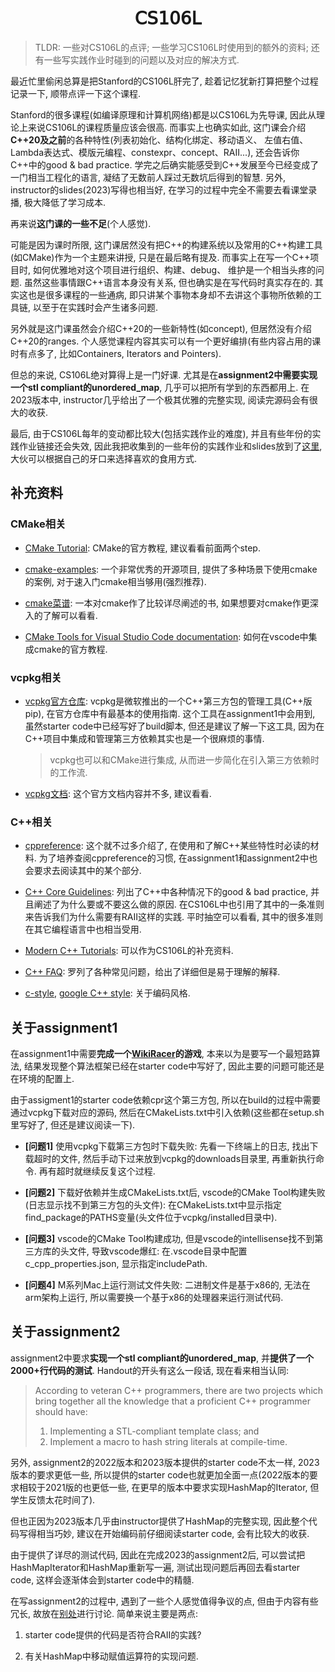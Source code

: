 <div align="center">

  <h1>
    <!-- <img src="./assets/rainbow.svg" width="45"> -->
    𝖢𝖲𝟣𝟢𝟨𝖫
    <!-- <img src="./assets/rainbow.svg" width="45"> -->
  </h1>

</div>

> TLDR: 一些对CS106L的点评; 一些学习CS106L时使用到的额外的资料; 还有一些写实践作业时碰到的问题以及对应的解决方式.

最近忙里偷闲总算是把Stanford的CS106L肝完了, 趁着记忆犹新打算把整个过程记录一下, 顺带点评一下这个课程.

Stanford的很多课程(如编译原理和计算机网络)都是以CS106L为先导课, 因此从理论上来说CS106L的课程质量应该会很高.
而事实上也确实如此, 这门课会介绍**C++20及之前**的各种特性(列表初始化、结构化绑定、移动语义、
左值右值、Lambda表达式、模版元编程、constexpr、concept、RAII...), 还会告诉你C++中的good &
bad practice. 学完之后确实能感受到C++发展至今已经变成了一门相当工程化的语言, 凝结了无数前人踩过无数坑后得到的智慧.
另外, instructor的slides(2023)写得也相当好, 在学习的过程中完全不需要去看课堂录播, 极大降低了学习成本.

再来说**这门课的一些不足**(个人感觉).

可能是因为课时所限, 这门课居然没有把C++的构建系统以及常用的C++构建工具(如CMake)作为一个主题来讲授,
只是在最后略有提及. 而事实上在写一个C++项目时, 如何优雅地对这个项目进行组织、构建、debug、
维护是一个相当头疼的问题.
虽然这些事情跟C++语言本身没有关系, 但也确实是在写代码时真实存在的.
其实这也是很多课程的一些通病, 即只讲某个事物本身却不去讲这个事物所依赖的工具链, 以至于在实践时会产生诸多问题.

另外就是这门课虽然会介绍C++20的一些新特性(如concept), 但居然没有介绍C++20的ranges.
个人感觉课程内容其实可以有一个更好编排(有些内容占用的课时有点多了,
比如Containers, Iterators and Pointers).

但总的来说, CS106L绝对算得上是一门好课. 尤其是在**assignment2中需要实现一个stl compliant的unordered_map**,
几乎可以把所有学到的东西都用上. 在2023版本中, instructor几乎给出了一个极其优雅的完整实现, 阅读完源码会有很大的收获.

最后, 由于CS106L每年的变动都比较大(包括实践作业的难度), 并且有些年份的实践作业链接还会失效,
因此我把收集到的一些年份的实践作业和slides放到了[这里](./archive/),
大伙可以根据自己的牙口来选择喜欢的食用方式.

## 补充资料

### CMake相关

* [CMake Tutorial](https://cmake.org/cmake/help/latest/guide/tutorial/index.html):
CMake的官方教程, 建议看看前面两个step.

* [cmake-examples](https://github.com/ttroy50/cmake-examples): 一个非常优秀的开源项目,
提供了多种场景下使用cmake的案例, 对于速入门cmake相当够用(强烈推荐).

* [cmake菜谱](https://www.bookstack.cn/read/CMake-Cookbook/README.md):
一本对cmake作了比较详尽阐述的书, 如果想要对cmake作更深入的了解可以看看.

* [CMake Tools for Visual Studio Code documentation](https://github.com/microsoft/vscode-cmake-tools/blob/main/docs/README.md):
如何在vscode中集成cmake的官方教程.

### vcpkg相关

* [vcpkg官方仓库](https://github.com/microsoft/vcpkg?tab=readme-ov-file):
vcpkg是微软推出的一个C++第三方包的管理工具(C++版pip), 在官方仓库中有最基本的使用指南.
这个工具在assignment1中会用到, 虽然starter code中已经写好了build脚本,
但还是建议了解一下这工具, 因为在C++项目中集成和管理第三方依赖其实也是一个很麻烦的事情.

    > vcpkg也可以和CMake进行集成, 从而进一步简化在引入第三方依赖时的工作流.

* [vcpkg文档](https://learn.microsoft.com/zh-cn/vcpkg/):
这个官方文档内容并不多, 建议看看.

### C++相关

* [cppreference](https://en.cppreference.com/w/):
这个就不过多介绍了, 在使用和了解C++某些特性时必读的材料. 为了培养查阅cppreference的习惯,
在assignment1和assignment2中也会要求去阅读其中的某个部分.

* [C++ Core Guidelines](https://github.com/isocpp/CppCoreGuidelines/blob/master/CppCoreGuidelines.md#S-resource):
列出了C++中各种情况下的good & bad practice, 并且阐述了为什么要或不要这么做的原因.
在CS106L中也引用了其中的一条准则来告诉我们为什么需要有RAII这样的实践.
平时抽空可以看看, 其中的很多准则在其它编程语言中也相当受用.

* [Modern C++ Tutorials](https://changkun.de/modern-cpp/en-us/01-intro/):
可以作为CS106L的补充资料.

* [C++ FAQ](https://isocpp.org/faq): 
罗列了各种常见问题，给出了详细但是易于理解的解释.

* [c-style](https://github.com/mcinglis/c-style), [google C++ style](https://google.github.io/styleguide/cppguide.html):
关于编码风格.

## 关于assignment1

在assignment1中需要**完成一个[WikiRacer](https://www.thewikigame.com/group)的游戏**,
本来以为是要写一个最短路算法, 结果发现整个算法框架已经在starter code中写好了,
因此主要的问题可能还是在环境的配置上.

由于assigment1的starter code依赖cpr这个第三方包, 所以在build的过程中需要通过vcpkg下载对应的源码,
然后在CMakeLists.txt中引入依赖(这些都在setup.sh里写好了, 但还是建议阅读一下).

* **[问题1]** 使用vcpkg下载第三方包时下载失败: 先看一下终端上的日志, 找出下载超时的文件,
然后手动下过来放到vcpkg的downloads目录里, 再重新执行命令. 再有超时就继续反复这个过程.

* **[问题2]** 下载好依赖并生成CMakeLists.txt后, vscode的CMake Tool构建失败(日志显示找不到第三方包的头文件):
在CMakeLists.txt中显示指定find_package的PATHS变量(头文件位于vcpkg/installed目录中).

* **[问题3]** vscode的CMake Tool构建成功, 但是vscode的intellisense找不到第三方库的头文件,
导致vscode爆红:
在.vscode目录中配置c_cpp_properties.json, 显示指定includePath.

* **[问题4]** M系列Mac上运行测试文件失败: 二进制文件是基于x86的, 无法在arm架构上运行,
所以需要换一个基于x86的处理器来运行测试代码.

## 关于assignment2

assignment2中要求**实现一个stl compliant的unordered_map**, 并**提供了一个2000+行代码的测试**.
Handout的开头有这么一段话, 现在看来相当认同:

> According to veteran C++ programmers, there are two projects which bring together all the knowledge that a proficient C++ programmer should have:
> 1. Implementing a STL-compliant template class; and
> 2. Implement a macro to hash string literals at compile-time.

另外, assignment2的2022版本和2023版本提供的starter code不太一样, 2023版本的要求更低一些,
所以提供的starter code也就更加全面一点(2022版本的要求相较于2021版的也更低一些,
在更早的版本中要求实现HashMap的Iterator, 但学生反馈太花时间了).

但也正因为2023版本几乎由instructor提供了HashMap的完整实现, 因此整个代码写得相当巧妙,
建议在开始编码前仔细阅读starter code, 会有比较大的收获.

由于提供了详尽的测试代码, 因此在完成2023的assignment2后,
可以尝试把HashMapIterator和HashMap重新写一遍, 测试出现问题后再回去看starter code,
这样会逐渐体会到starter code中的精髓.

在写assignment2的过程中, 遇到了一些个人感觉值得争议的点, 但由于内容有些冗长,
故放在[别处](./solutions/assignment2/README.md)进行讨论. 简单来说主要是两点:

1. starter code提供的代码是否符合RAII的实践?

2. 有关HashMap中移动赋值运算符的实现问题.
